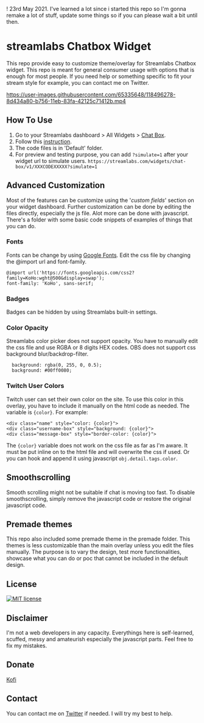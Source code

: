 ! 23rd May 2021. I've learned a lot since i started this repo so I'm gonna remake a lot of stuff, update some things so if you can please wait a bit until then.


# streamlabs Chatbox Widget
This repo provide easy to customize theme/overlay for Streamlabs Chatbox widget. This repo is meant for general consumer usage with options that is enough for most people. If you need help or something specific to fit your stream style for example, you can contact me on Twitter.

https://user-images.githubusercontent.com/65335648/118496278-8d434a80-b756-11eb-83fa-42125c71412b.mp4


## How To Use

1. Go to your Streamlabs dashboard > All Widgets > [Chat Box](https://streamlabs.com/dashboard#/chatbox).
2. Follow this [instruction]().
3. The code files is in 'Default' folder.
4. For preview and testing purpose, you can add `?simulate=1` after your widget url to simulate users.
`https://streamlabs.com/widgets/chat-box/v1/XXXCODEXXXXX?simulate=1`

## Advanced Customization

Most of the features can be customize using the '*custom fields*' section on your widget dashboard. Further customization can be done by editing the files directly, especially the js file. Alot more can be done with javascript. There's a folder with some basic code snippets of examples of things that you can do.
### Fonts

Fonts can be change by using [Google Fonts](https://fonts.google.com/). Edit the css file by changing the @import url and font-family.

``` 
@import url('https://fonts.googleapis.com/css2?family=KoHo:wght@500&display=swap');
font-family: 'KoHo', sans-serif;
```

### Badges

Badges can be hidden by using Streamlabs built-in settings.

### Color Opacity

Streamlabs color picker does not support opacity. You have to manually edit the css file and use RGBA or 8 digits HEX codes. OBS does not support css background blur/backdrop-filter.

```
  background: rgba(0, 255, 0, 0.5);
  background: #00ff0080;
```

### Twitch User Colors

Twitch user can set their own color on the site. To use this color in this overlay, you have to include it manually on the html code as needed. The variable is `{color}`. For example:

    <div class="name" style="color: {color}">
    <div class="username-box" style="background: {color}">
    <div class="message-box" style="border-color: {color}">

The `{color}` variable does not work on the css file as far as I'm aware. It must be put inline on to the html file and will overwrite the css if used. Or you can hook and append it using javascript `obj.detail.tags.color`.

## Smoothscrolling

Smooth scrolling might not be suitable if chat is moving too fast. To disable smoothscrolling, simply remove the javascript code or restore the original javascript code. 

## Premade themes

This repo also included some premade theme in the premade folder. This themes is less customizable than the main overlay unless you edit the files manually. The purpose is to vary the design, test more functionalities, showcase what you can do or poc that cannot be included in the default design. 

## License

[![MIT license](https://badgen.net/badge/License/MIT/blue)](https://github.com/metadotmy/streamlabs-chat/blob/master/LICENSE)

## Disclaimer

I'm not a web developers in any capacity. Everythings here is self-learned, scuffed, messy and amateurish especially the javascript parts. Feel free to fix my mistakes.


## Donate

[Kofi](https://ko-fi.com/metadotmy)

## Contact

You can contact me on [Twitter](https://twitter.com/JHOOOOOOOOOOOOQ) if needed. I will try my best to help.
